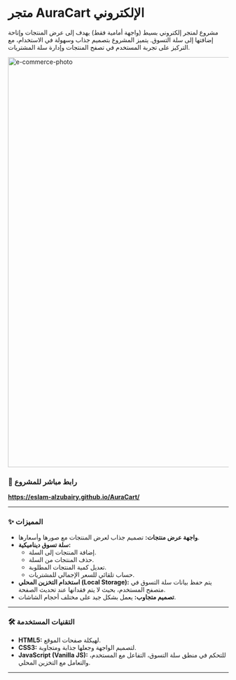 

# متجر AuraCart الإلكتروني

مشروع لمتجر إلكتروني بسيط (واجهة أمامية فقط) يهدف إلى عرض المنتجات وإتاحة إضافتها إلى سلة التسوق. يتميز المشروع بتصميم جذاب وسهولة في الاستخدام، مع التركيز على تجربة المستخدم في تصفح المنتجات وإدارة سلة المشتريات.

<img width="934" alt="e-commerce-photo" src="https://github.com/user-attachments/assets/7f6fc9cc-31b4-4dda-b9a4-d315a9c9a564" />


### 🔗 رابط مباشر للمشروع
**https://eslam-alzubairy.github.io/AuraCart/**

---

### ✨ المميزات

- **واجهة عرض منتجات:** تصميم جذاب لعرض المنتجات مع صورها وأسعارها.
- **سلة تسوق ديناميكية:**
  - إضافة المنتجات إلى السلة.
  - حذف المنتجات من السلة.
  - تعديل كمية المنتجات المطلوبة.
  - حساب تلقائي للسعر الإجمالي للمشتريات.
- **استخدام التخزين المحلي (Local Storage):** يتم حفظ بيانات سلة التسوق في متصفح المستخدم، بحيث لا يتم فقدانها عند تحديث الصفحة.
- **تصميم متجاوب:** يعمل بشكل جيد على مختلف أحجام الشاشات.

---

### 🛠️ التقنيات المستخدمة

- **HTML5:** لهيكلة صفحات الموقع.
- **CSS3:** لتصميم الواجهة وجعلها جذابة ومتجاوبة.
- **JavaScript (Vanilla JS):** للتحكم في منطق سلة التسوق، التفاعل مع المستخدم، والتعامل مع التخزين المحلي.

---

